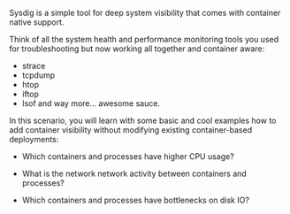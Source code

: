Sysdig is a simple tool for deep system visibility that comes with container native support.

Think of all the system health and performance monitoring tools you used for troubleshooting but now working all together and container aware:
- strace
- tcpdump
- htop
- iftop
- lsof
and way more... awesome sauce.

In this scenario, you will learn with some basic and cool examples how to add container visibility without modifying existing container-based deployments:

* Which containers and processes have higher CPU usage?

* What is the network network activity between containers and processes?

* Which containers and processes have bottlenecks on disk IO?
